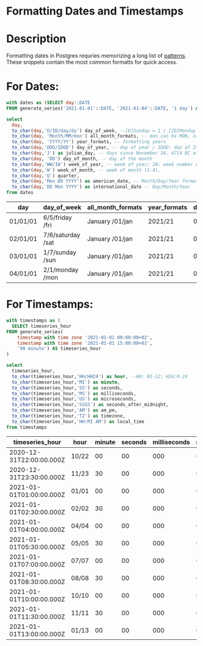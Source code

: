 # Formatting Dates and Timestamps

# Description
Formatting dates in Postgres requries memorizing a long list of [patterns](https://www.postgresql.org/docs/9.1/functions-formatting.html). These snippets contain the most common formatts for quick access.

# For Dates:
```sql
with dates as (SELECT day::DATE
FROM generate_series('2021-01-01'::DATE, '2021-01-04'::DATE, '1 day') AS day)

select 
  day,
  to_char(day,'D/ID/day/dy') day_of_week, --[D]Sunday = 1 / [ID]Monday = 1; can change caps for day to be DAY or Day
  to_char(day, 'Month/MM/mon') all_month_formats, -- mon can be MON, or Mon depending on how you want the results capitalized
  to_char(day, 'YYYY/YY') year_formats, -- formatting years
  to_char(day,'DDD/IDDD') day_of_year, -- day of year / IDDD: day of ISO 8601 week-numbering year (001-371; day 1 of the year is Monday of the first ISO week)
  to_char(day,'J') as julian_day, -- days since November 24, 4714 BC at midnight
  to_char(day, 'DD') day_of_month, -- day of the month
  to_char(day,'WW/IW') week_of_year, -- week of year; IW: week number of ISO 8601 week-numbering year (01-53; the first Thursday of the year is in week 1)
  to_char(day,'W') week_of_month, -- week of month (1-4),
  to_char(day,'Q') quarter,
  to_char(day,'Mon DD YYYY') as american_date, -- Month/Day/Year format
  to_char(day,'DD Mon YYYY') as international_date -- Day/Month/Year
from dates
```
|day|day_of_week|all_month_formats|year_formats|day_of_year|julian_day|day_of_month| week_of_year| week_of_month| quarter| american_date| international_date|
|---|-----------|-----------------|------------|-----------|----------|------------|-------------|--------------|--------|--------------|-------------------|
|01/01/01|6/5/friday /fri|January /01/jan|2021/21|001/369|2459216|01|01/53|1|1|Jan 01 2021|01 Jan 2021|
|02/01/01|7/6/saturday /sat|January /01/jan|2021/21|002/370|2459217|02|01/53|1|1|Jan 02 2021|02 Jan 2021|
|03/01/01|1/7/sunday /sun|January /01/jan|2021/21|003/371|2459218|03|01/53|1|1|Jan 03 2021|03 Jan 2021|
|04/01/01|2/1/monday /mon|January /01/jan|2021/21|004/001|2459219|04|01/01|1|1|Jan 04 2021|04 Jan 2021|


# For Timestamps:
```sql
with timestamps as (
  SELECT timeseries_hour
FROM generate_series(
    timestamp with time zone '2021-01-01 00:00:00+02',
    timestamp with time zone '2021-01-01 15:00:00+02',
    '90 minute') AS timeseries_hour
)

select 
  timeseries_hour,
  to_char(timeseries_hour,'HH/HH24') as hour, --HH: 01-12; H24:0-24
  to_char(timeseries_hour,'MI') as minute,
  to_char(timeseries_hour,'SS') as seconds,
  to_char(timeseries_hour,'MS') as milliseconds,
  to_char(timeseries_hour,'US') as microseconds,
  to_char(timeseries_hour,'SSSS') as seconds_after_midnight,
  to_char(timeseries_hour,'AM') as am_pm,
  to_char(timeseries_hour,'TZ') as timezone,
  to_char(timeseries_hour,'HH:MI AM') as local_time
from timestamps
```
|timeseries_hour|hour|minute|seconds|milliseconds|microseconds|seconds_after_midnight|am_pm|timezone|local_time|
|---------------|----|------|-------|------------|------------|----------------------|-----|--------|----------|
|2020-12-31T22:00:00.000Z|10/22|00|00|000|000000|79200|PM|UTC|10:00 PM|
|2020-12-31T23:30:00.000Z|11/23|30|00|000|000000|84600|PM|UTC|11:30 PM|
|2021-01-01T01:00:00.000Z|01/01|00|00|000|000000|3600|AM|UTC|01:00 AM|
|2021-01-01T02:30:00.000Z|02/02|30|00|000|000000|9000|AM|UTC|02:30 AM|
|2021-01-01T04:00:00.000Z|04/04|00|00|000|000000|14400|AM|UTC|04:00 AM|
|2021-01-01T05:30:00.000Z|05/05|30|00|000|000000|19800|AM|UTC|05:30 AM|
|2021-01-01T07:00:00.000Z|07/07|00|00|000|000000|25200|AM|UTC|07:00 AM|
|2021-01-01T08:30:00.000Z|08/08|30|00|000|000000|30600|AM|UTC|08:30 AM|
|2021-01-01T10:00:00.000Z|10/10|00|00|000|000000|36000|AM|UTC|10:00 AM|
|2021-01-01T11:30:00.000Z|11/11|30|00|000|000000|41400|AM|UTC|11:30 AM|
|2021-01-01T13:00:00.000Z|01/13|00|00|000|000000|46800|PM|UTC|01:00 PM|
